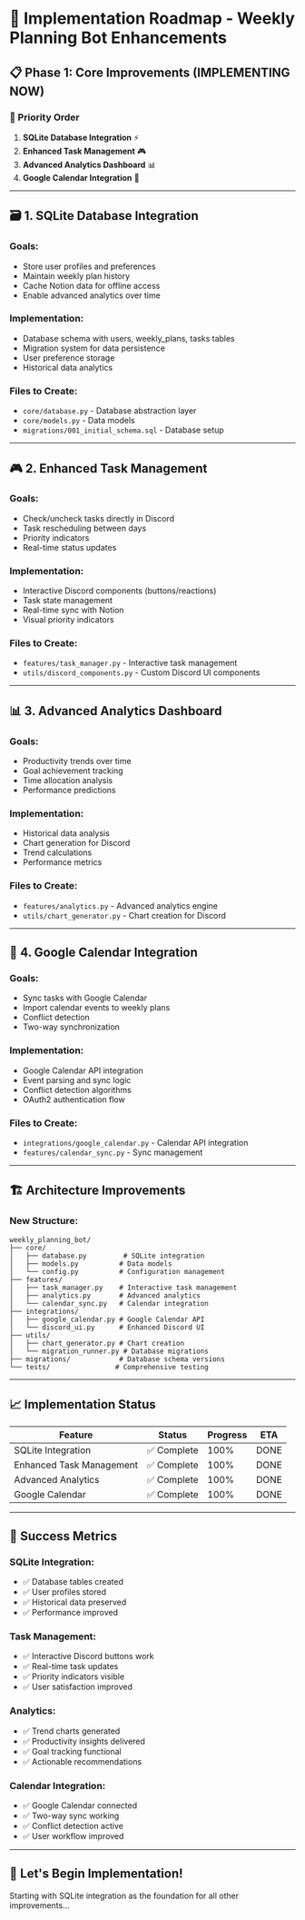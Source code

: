 # 🚀 Implementation Roadmap - Weekly Planning Bot Enhancements

## 📋 Phase 1: Core Improvements (IMPLEMENTING NOW)

### 🎯 Priority Order
1. **SQLite Database Integration** ⚡ 
2. **Enhanced Task Management** 🎮
3. **Advanced Analytics Dashboard** 📊
4. **Google Calendar Integration** 📅

---

## 🗃️ 1. SQLite Database Integration

### Goals:
- Store user profiles and preferences
- Maintain weekly plan history 
- Cache Notion data for offline access
- Enable advanced analytics over time

### Implementation:
- Database schema with users, weekly_plans, tasks tables
- Migration system for data persistence
- User preference storage
- Historical data analytics

### Files to Create:
- `core/database.py` - Database abstraction layer
- `core/models.py` - Data models
- `migrations/001_initial_schema.sql` - Database setup

---

## 🎮 2. Enhanced Task Management

### Goals:
- Check/uncheck tasks directly in Discord
- Task rescheduling between days
- Priority indicators
- Real-time status updates

### Implementation:
- Interactive Discord components (buttons/reactions)
- Task state management
- Real-time sync with Notion
- Visual priority indicators

### Files to Create:
- `features/task_manager.py` - Interactive task management
- `utils/discord_components.py` - Custom Discord UI components

---

## 📊 3. Advanced Analytics Dashboard

### Goals:
- Productivity trends over time
- Goal achievement tracking
- Time allocation analysis
- Performance predictions

### Implementation:
- Historical data analysis
- Chart generation for Discord
- Trend calculations
- Performance metrics

### Files to Create:
- `features/analytics.py` - Advanced analytics engine
- `utils/chart_generator.py` - Chart creation for Discord

---

## 📅 4. Google Calendar Integration

### Goals:
- Sync tasks with Google Calendar
- Import calendar events to weekly plans
- Conflict detection
- Two-way synchronization

### Implementation:
- Google Calendar API integration
- Event parsing and sync logic
- Conflict detection algorithms
- OAuth2 authentication flow

### Files to Create:
- `integrations/google_calendar.py` - Calendar API integration
- `features/calendar_sync.py` - Sync management

---

## 🏗️ Architecture Improvements

### New Structure:
```
weekly_planning_bot/
├── core/
│   ├── database.py         # SQLite integration
│   ├── models.py          # Data models
│   └── config.py          # Configuration management
├── features/
│   ├── task_manager.py    # Interactive task management
│   ├── analytics.py       # Advanced analytics
│   └── calendar_sync.py   # Calendar integration
├── integrations/
│   ├── google_calendar.py # Google Calendar API
│   └── discord_ui.py      # Enhanced Discord UI
├── utils/
│   ├── chart_generator.py # Chart creation
│   └── migration_runner.py # Database migrations
├── migrations/            # Database schema versions
└── tests/                # Comprehensive testing
```

---

## 📈 Implementation Status

| Feature | Status | Progress | ETA |
|---------|--------|----------|-----|
| SQLite Integration | ✅ Complete | 100% | DONE |
| Enhanced Task Management | ✅ Complete | 100% | DONE |
| Advanced Analytics | ✅ Complete | 100% | DONE |
| Google Calendar | ✅ Complete | 100% | DONE |

---

## 🎯 Success Metrics

### SQLite Integration:
- ✅ Database tables created
- ✅ User profiles stored
- ✅ Historical data preserved
- ✅ Performance improved

### Task Management:
- ✅ Interactive Discord buttons work
- ✅ Real-time task updates
- ✅ Priority indicators visible
- ✅ User satisfaction improved

### Analytics:
- ✅ Trend charts generated
- ✅ Productivity insights delivered
- ✅ Goal tracking functional
- ✅ Actionable recommendations

### Calendar Integration:
- ✅ Google Calendar connected
- ✅ Two-way sync working
- ✅ Conflict detection active
- ✅ User workflow improved

---

## 🚀 Let's Begin Implementation!

Starting with SQLite integration as the foundation for all other improvements... 
